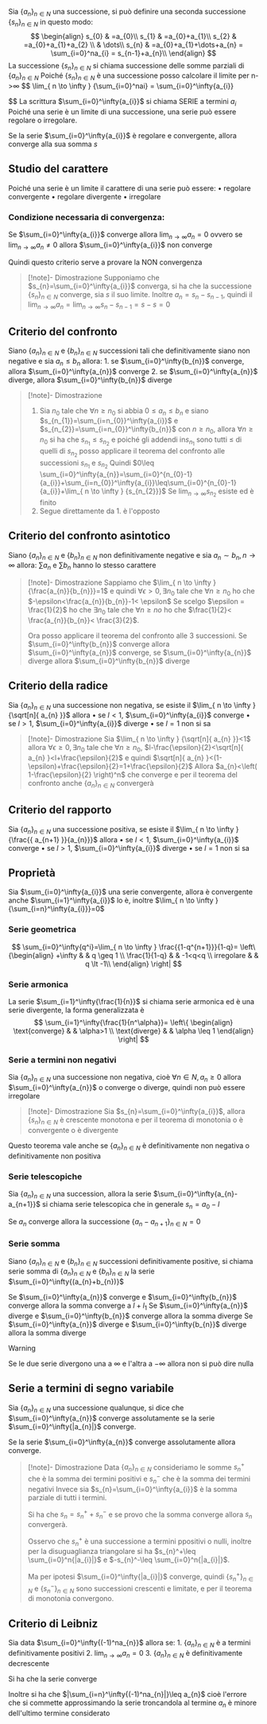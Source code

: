 Sia $\{{a_{n}}\}_{n\in N}$ una successione, si può definire una seconda successione $\{{s_{n}}\}_{n\in N}$ in questo modo:$$
\begin{align}
s_{0} & =a_{0}\\
s_{1} & =a_{0}+a_{1}\\
s_{2} & =a_{0}+a_{1}+a_{2} \\
 & \dots\\
s_{n} & =a_{0}+a_{1}+\dots+a_{n} = \sum_{i=0}^na_{i} = s_{n-1}+a_{n}\\
\end{align}
$$La successione $\{{s_{n}}\}_{n\in N}$ si chiama successione delle somme parziali di $\{{a_{n}}\}_{n\in N}$
Poiché $\{{s_{n}}\}_{n\in N}$ è una successione posso calcolare il limite per n->$\infty$
$$
\lim_{ n \to \infty } {\sum_{i=0}^nai} = \sum_{i=0}^\infty{a_{i}}

$$
La scrittura $\sum_{i=0}^\infty{a_{i}}$ si chiama SERIE a termini $a_{i}$
Poiché una serie è un limite di una successione, una serie può essere regolare o irregolare.

Se la serie $\sum_{i=0}^\infty{a_{i}}$ è regolare e convergente, allora converge alla sua somma $s$

## Studio del carattere

Poiché una serie è un limite il carattere di una serie può essere:
	• regolare convergente
	• regolare divergente
	• irregolare

### Condizione necessaria di convergenza:

Se $\sum_{i=0}^\infty{a_{i}}$ converge allora $\lim_{ n \to \infty } {a_{n}}=0$ 
ovvero se $\lim_{ n \to \infty } {a_{n}}\neq 0$ allora $\sum_{i=0}^\infty{a_{i}}$ non converge

Quindi questo criterio serve a provare la NON convergenza

>[!note]- Dimostrazione
>Supponiamo che $s_{n}=\sum_{i=0}^\infty{a_{i}}$ converga, si ha che la successione $\{{s_{n}}\}_{n\in N}$ converge, sia $s$ il suo limite.
>Inoltre $a_n=s_{n}-s_{n-1}$, quindi il $\lim_{ n \to \infty } {a_{n}}=\lim_{ n \to \infty } {s_{n}-s_{n-1}}=s-s=0$

## Criterio del confronto

Siano $\{{a_{n}}\}_{n\in N}$ e $\{{b_{n}}\}_{n\in N}$ successioni tali che definitivamente siano non negative e sia $a_{n}\leq b_{n}$ allora:
	1. se $\sum_{i=0}^\infty{b_{n}}$ converge, allora $\sum_{i=0}^\infty{a_{n}}$ converge
	2. se $\sum_{i=0}^\infty{a_{n}}$ diverge, allora $\sum_{i=0}^\infty{b_{n}}$ diverge

>[!note]- Dimostrazione
>1. Sia $n_{0}$ tale che $\forall {n} \geq {n_{0}}$ si abbia $0\leq a_{n}\leq b_{n}$
>	e siano $s_{n_{1}}=\sum_{i=n_{0}}^\infty{a_{i}}$ e $s_{n_{2}}=\sum_{i=n_{0}}^\infty{b_{n}}$ con $n\geq n_{0}$,
>	allora $\forall {n} \geq {n_{0}}$ si ha che $s_{n_{1}}\leq s_{n_{2}}$ e poiché gli addendi in$s_{n_{1}}$ sono tutti $\leq$ di quelli di $s_{n_{2}}$ posso applicare il teorema del confronto alle successioni $s_{n_{1}}$ e $s_{n_{2}}$
>	Quindi $0\leq \sum_{i=0}^\infty{a_{n}}=\sum_{i=0}^{n_{0}-1}{a_{i}}+\sum_{i=n_{0}}^\infty{a_{i}}\leq\sum_{i=0}^{n_{0}-1}{a_{i}}+\lim_{ n \to \infty } {s_{n_{2}}}$
>	Se $\lim_{ n \to \infty } {s_{n_{2}}}$ esiste ed è finito
>2. Segue direttamente da 1. è l'opposto

## Criterio del confronto asintotico

Siano $\{{a_{n}}\}_{n\in N}$ e $\{{b_{n}}\}_{n\in N}$ non definitivamente negative e sia $a_{n}\sim b_{n},n\to \infty$ allora: $\sum a_{n}$ e $\sum b_{n}$ hanno lo stesso carattere

>[!note]- Dimostrazione
>Sappiamo che $\lim_{ n \to \infty } {\frac{a_{n}}{b_{n}}}=1$ e quindi $\forall {\epsilon} > {0}, \exists {n_{0}}$ tale che $\forall {n} \geq {n_{0}}$ ho che $-\epsilon<\frac{a_{n}}{b_{n}}-1< \epsilon$
>Se scelgo $\epsilon = \frac{1}{2}$ ho che $\exists {n_{0}}$ tale che $\forall {n} \geq {no}$ ho che $\frac{1}{2}< \frac{a_{n}}{b_{n}}< \frac{3}{2}$.
>
>Ora posso applicare il teorema del confronto alle 3 successioni.
>Se $\sum_{i=0}^\infty{b_{n}}$ converge allora $\sum_{i=0}^\infty{a_{n}}$ converge, se $\sum_{i=0}^\infty{a_{n}}$ diverge allora $\sum_{i=0}^\infty{b_{n}}$ diverge

## Criterio della radice

Sia $\{{a_{n}}\}_{n\in N}$ una successione non negativa, se esiste il $\lim_{ n \to \infty } {\sqrt[n]{ a_{n} }}$ allora 
	• se $l<1$, $\sum_{i=0}^\infty{a_{i}}$ converge
	• se $l>1$, $\sum_{i=0}^\infty{a_{i}}$ diverge
	• se $l=1$ non si sa

>[!note]- Dimostrazione
> Sia $\lim_{ n \to \infty } {\sqrt[n]{ a_{n} }}<1$ allora $\forall {\epsilon} \geq {0}, \exists {n_{0}} \text{ tale che } \forall {n} \geq {n_{0}}$, $l-\frac{\epsilon}{2}<\sqrt[n]{ a_{n} }<l+\frac{\epsilon}{2}$ e quindi $\sqrt[n]{ a_{n} }<(1-\epsilon)+\frac{\epsilon}{2}=1+\frac{\epsilon}{2}$ 
> Allora $a_{n}<\left( 1-\frac{\epsilon}{2} \right)^n$ che converge e per il teorema del confronto anche $\{{a_{n}}\}_{n\in N}$ convergerà

## Criterio del rapporto

Sia $\{{a_{n}}\}_{n\in N}$ una successione positiva, se esiste il $\lim_{ n \to \infty } {\frac{{ a_{n+1} }}{a_{n}}}$ allora 
	• se $l<1$, $\sum_{i=0}^\infty{a_{i}}$ converge
	• se $l>1$, $\sum_{i=0}^\infty{a_{i}}$ diverge
	• se $l=1$ non si sa

## Proprietà

Sia $\sum_{i=0}^\infty{a_{i}}$ una serie convergente, allora è convergente anche $\sum_{i=1}^\infty{a_{i}}$ lo è,
inoltre $\lim_{ n \to \infty } {\sum_{i=n}^\infty{a_{i}}}=0$

### Serie geometrica

$$
\sum_{i=0}^\infty{q^i}=\lim_{ n \to \infty } \frac{{1-q^{n+1}}}{1-q}=
\left\{\begin{align}
+\infty & &   q \geq 1 \\
\frac{1}{1-q} & &  -1<q<q \\
irregolare &  & q \lt -1\\
\end{align}
\right|
$$

### Serie armonica

La serie $\sum_{i=1}^\infty{\frac{1}{n}}$ si chiama serie armonica ed è una serie divergente, la forma generalizzata è $$
\sum_{i=1}^\infty{\frac{1}{n^\alpha}}=
\left\{
\begin{align}
\text{converge} & &  \alpha>1 \\
\text{diverge} &  & \alpha \leq 1
\end{align}
\right|
$$

### Serie a termini non negativi

Sia $\{{a_{n}}\}_{n\in N}$ una successione non negativa, cioè $\forall n \in N, a_{n}\geq 0$ allora $\sum_{i=0}^\infty{a_{n}}$ o converge o diverge, quindi non può essere irregolare

>[!note]- Dimostrazione
>Sia $s_{n}=\sum_{i=0}^\infty{a_{i}}$, allora $\{{s_{n}}\}_{n\in N}$ è crescente monotona e per il teorema di monotonia o è convergente o è divergente

Questo teorema vale anche se $\{{a_{n}}\}_{n\in N}$ è definitivamente non negativa o definitivamente non positiva

### Serie telescopiche

Sia $\{{a_{n}}\}_{n\in N}$ una succession, allora la serie $\sum_{i=0}^\infty{a_{n}-a_{n+1}}$ si chiama serie telescopica che in generale $s_{n}=a_{0}-l$

Se $a_{n}$ converge allora la successione $\{{a_{n}-a_{n+1}}\}_{n\in N}=0$

### Serie somma

Siano $\{{a_{n}}\}_{n\in N}$ e $\{{b_{n}}\}_{n\in N}$ successioni definitivamente positive, si chiama serie somma di $\{{a_{n}}\}_{n\in N}$ e $\{{b_{n}}\}_{n\in N}$ la serie $\sum_{i=0}^\infty{(a_{n}+b_{n})}$

Se $\sum_{i=0}^\infty{a_{n}}$ converge e $\sum_{i=0}^\infty{b_{n}}$ converge allora la somma converge a $l+l_{1}$
Se $\sum_{i=0}^\infty{a_{n}}$ diverge e $\sum_{i=0}^\infty{b_{n}}$ converge allora la somma diverge
Se $\sum_{i=0}^\infty{a_{n}}$ diverge e $\sum_{i=0}^\infty{b_{n}}$ diverge allora la somma diverge

>[!warning]
>Se le due serie divergono una a $\infty$ e l'altra a $-\infty$ allora non si può dire nulla

## Serie a termini di segno variabile

Sia $\{{a_{n}}\}_{n\in N}$ una successione qualunque, si dice che $\sum_{i=0}^\infty{a_{n}}$ converge assolutamente se  la serie $\sum_{i=0}^\infty{|a_{n}|}$ converge.

Se la serie  $\sum_{i=0}^\infty{a_{n}}$ converge assolutamente allora converge.

>[!note]- Dimostrazione
>Data $\{{a_{n}}\}_{n\in N}$ consideriamo le somme $s_{n}^+$ che è la somma dei termini positivi e $s_{n}^-$ che è la somma dei termini negativi
>Invece sia $s_{n}=\sum_{i=0}^\infty{a_{i}}$ è la somma parziale di tutti i termini.
>
>Si ha che $s_{n}=s_{n}^++s_{n}^-$ e se provo che la somma converge allora $s_{n}$ convergerà.
>
>Osservo che $s_{n}^+$ è una successione a termini ppositivi o nulli, inoltre per la disuguaglianza triangolare si ha $s_{n}^+\leq \sum_{i=0}^n{|a_{i}|}$ e $-s_{n}^-\leq \sum_{i=0}^n{|a_{i}|}$.
>
>Ma per ipotesi $\sum_{i=0}^\infty{|a_{i}|}$ converge, quindi $\{{s_{n}^+}\}_{n\in N}$ e $\{{s_{n}^-}\}_{n\in N}$ sono successioni crescenti e limitate, e per il teorema di monotonia convergono.

## Criterio di Leibniz

Sia data $\sum_{i=0}^\infty{(-1)^na_{n}}$ allora se:
	1. $\{{a_{n}}\}_{n\in N}$ è a termini definitivamente positivi
	2. $\lim_{ n \to \infty } {a_{n}}=0$
	3. $\{{a_{n}}\}_{n\in N}$ è definitivamente decrescente

Si ha che la serie converge

Inoltre si ha che $|\sum_{i=n}^\infty{(-1)^na_{n}|}\leq a_{n}$ cioè l'errore che si commette approssimando la serie troncandola al termine $a_n$ è minore dell'ultimo termine considerato